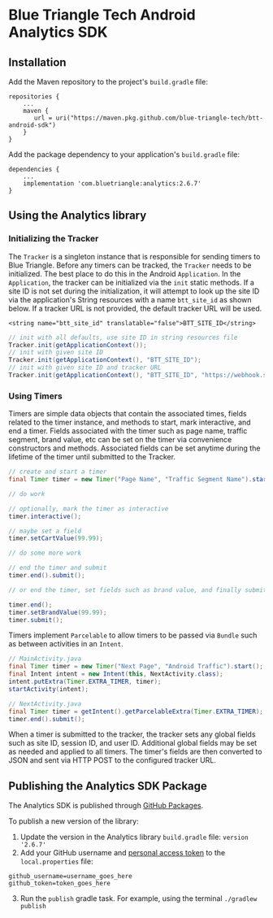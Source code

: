 # Blue Triangle Tech Android Analytics SDK


## Installation

Add the Maven repository to the project's `build.gradle` file:

```
repositories {
    ...
    maven {
       url = uri("https://maven.pkg.github.com/blue-triangle-tech/btt-android-sdk")
    }
}
```

Add the package dependency to your application's `build.gradle` file:

```
dependencies {
    ...
    implementation 'com.bluetriangle:analytics:2.6.7'
}
```

## Using the Analytics library

### Initializing the Tracker

The `Tracker` is a singleton instance that is responsible for sending timers to Blue Triangle. Before any timers can be tracked, the `Tracker` needs to be initialized. The best place to do this in the Android `Application`. In the `Application`, the tracker can be initialized via the `init` static methods. If a site ID is not set during the initialization, it will attempt to look up the site ID via the application's String resources with a name `btt_site_id` as shown below. If a tracker URL is not provided, the default tracker URL will be used.

```
<string name="btt_site_id" translatable="false">BTT_SITE_ID</string>
```

```java
// init with all defaults, use site ID in string resources file
Tracker.init(getApplicationContext());
// init with given site ID
Tracker.init(getApplicationContext(), "BTT_SITE_ID");
// init with given site ID and tracker URL
Tracker.init(getApplicationContext(), "BTT_SITE_ID", "https://webhook.site/5afd62e7-acde-4cf3-825c-c40c491b0714");
```

### Using Timers

Timers are simple data objects that contain the associated times, fields related to the timer instance, and methods to start, mark interactive, and end a timer. Fields associated with the timer such as page name, traffic segment, brand value, etc can be set on the timer via convenience constructors and methods. Associated fields can be set anytime during the lifetime of the timer until submitted to the Tracker.

```java
// create and start a timer
final Timer timer = new Timer("Page Name", "Traffic Segment Name").start();

// do work

// optionally, mark the timer as interactive
timer.interactive();

// maybe set a field
timer.setCartValue(99.99);

// do some more work

// end the timer and submit
timer.end().submit();

// or end the timer, set fields such as brand value, and finally submit the timer.

timer.end();
timer.setBrandValue(99.99);
timer.submit();
```

Timers implement `Parcelable` to allow timers to be passed via `Bundle` such as between activities in an `Intent`.

```java
// MainActivity.java
final Timer timer = new Timer("Next Page", "Android Traffic").start();
final Intent intent = new Intent(this, NextActivity.class);
intent.putExtra(Timer.EXTRA_TIMER, timer);
startActivity(intent);

// NextActivity.java
final Timer timer = getIntent().getParcelableExtra(Timer.EXTRA_TIMER);
timer.end().submit();
```

When a timer is submitted to the tracker, the tracker sets any global fields such as site ID, session ID, and user ID. Additional global fields may be set as needed and applied to all timers. The timer's fields are then converted to JSON and sent via HTTP POST to the configured tracker URL.


## Publishing the Analytics SDK Package

The Analytics SDK is published through [GitHub Packages](https://github.com/orgs/blue-triangle-tech/packages?repo_name=btt-android-sdk).

To publish a new version of the library:

1. Update the version in the Analytics library `build.gradle` file: `version '2.6.7'`
2. Add your GitHub username and [personal access token](https://github.com/settings/tokens) to the `local.properties` file:

```
github_username=username_goes_here
github_token=token_goes_here
```

3. Run the `publish` gradle task. For example, using the terminal `./gradlew publish`

